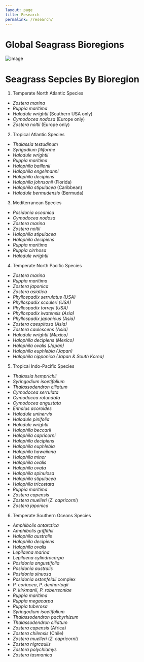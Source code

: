 ```yaml
---
layout: page
title: Research
permalink: /research/
---	
```


# Global Seagrass Bioregions

![image](https://marinegeo.github.io/seagrassnet-web/assets/research/bioregions-map.png)

# Seagrass Sepcies By Bioregion  
1. Temperate North Atlantic Species 
* *Zostera marina*
* *Ruppia maritima*
* *Halodule wrightii* (Southern USA only)
* *Cymodocea nodosa* (Europe only)
* *Zostera noltii* (Europe only)  
2. Tropical Atlantic Species
* *Thalassia testudinum*
* *Syrigodium filiforme*
* *Halodule wrightii*
* *Ruppia maritima*
* *Halophila baillonii*
* *Halophila engelmanni*
* *Halophila decipiens*
* *Halophila johnsonii* (Florida)
* *Halophila stipulacea* (Caribbean)
* *Halodule bermudensis* (Bermuda)  
3. Mediterranean Species
* *Posidonia oceanica* 
* *Cymodocea nodosa*
* *Zostera marina*
* *Zostera noltii*
* *Halophila stipulacea*
* *Halophila decipiens*
* *Ruppia maritima*
* *Ruppia cirrhosa*
* *Halodule wrightii* 
4. Temperate North Pacific Species
* *Zostera marina*
* *Ruppia maritima*
* *Zostera japonica*
* *Zostera asiatica*
* *Phyllospadix serrulatus (USA)*
* *Phyllospadix scouleri (USA)*
* *Phyllospadix torreyi (USA)*
* *Phyllospadix iwatensis (Asia)*
* *Phyllospadix japonicus (Asia)*
* *Zostera caespitosa (Asia)*
* *Zostera caulescens (Asia)*
* *Halodule wrightii (Mexico)*
* *Halophila decipiens (Mexico)*
* *Halophila ovalis (Japan)*
* *Halophila euphlebia (Japan)*
* *Halophila nipponica (Japan & South Korea)*  
5. Tropical Indo-Pacific Species
* *Thalassia hemprichii*
* *Syringodium isoetifolium*
* *Thalassodendron ciliatum*
* *Cymodocea serrulata*
* *Cymodocea rotundata*
* *Cymodocea angustata*
* *Enhalus acoroides*
* *Halodule uninervis*
* *Halodule pinifolia*
* *Halodule wrightii*
* *Halophila beccarii*
* *Halophila capricorni*
* *Halophila decipiens*
* *Halophila euphlebia*
* *Halophila hawaiiana*
* *Halophila minor*
* *Halophila ovalis*
* *Halophila ovata*
* *Halophila spinulosa*
* *Halophila stipulacea*
* *Halophila tricostata*
* *Ruppia maritima*
* *Zostera capensis*
* *Zostera muelleri* (*Z. capricorni*)
* *Zostera japonica*  
6. Temperate Southern Oceans Species
* *Amphibolis antarctica*
* *Amphibolis griffithii*
* *Halophila australis*
* *Halophila decipiens*
* *Halophila ovalis*
* *Lepilaena marina*
* *Lepilaena cylindrocarpa*
* *Posidonia angustifolia*
* *Posidonia australis*
* *Posidonia sinuosa*
* *Posidonia ostenfeldii* complex
* *P. coriacea*, *P. denhartogii*
* *P. kirkmanii*, *P. robertsoniae*
* *Ruppia maritima*
* *Ruppia megacarpa*
* *Ruppia tuberosa*
* *Syringodium isoetifolium*
* *Thalassodendron pachyrhizum*
* *Thalassodendron ciliatum*
* *Zostera capensis* (Africa)
* *Zostera chilensis* (Chile)
* *Zostera muelleri* (*Z. capricorni*)
* *Zostera nigrcaulis*
* *Zostera polychlamys*
* *Zostera tasmanica*

 




